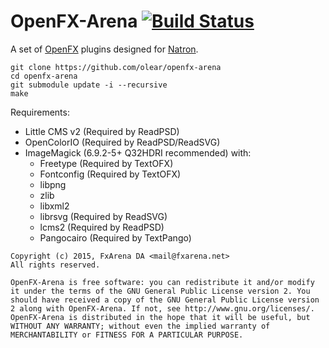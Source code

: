 OpenFX-Arena [![Build Status](https://travis-ci.org/olear/openfx-arena.svg)](https://travis-ci.org/olear/openfx-arena)
============

A set of [OpenFX](http://openfx.sf.net) plugins designed for [Natron](http://natron.fr).

```
git clone https://github.com/olear/openfx-arena
cd openfx-arena
git submodule update -i --recursive
make
```

Requirements:

 * Little CMS v2 (Required by ReadPSD)
 * OpenColorIO (Required by ReadPSD/ReadSVG)
 * ImageMagick (6.9.2-5+ Q32HDRI recommended) with:
   * Freetype (Required by TextOFX)
   * Fontconfig (Required by TextOFX)
   * libpng
   * zlib
   * libxml2
   * librsvg (Required by ReadSVG)
   * lcms2 (Required by ReadPSD)
   * Pangocairo (Required by TextPango)

```
Copyright (c) 2015, FxArena DA <mail@fxarena.net>
All rights reserved.

OpenFX-Arena is free software: you can redistribute it and/or modify it under the terms of the GNU General Public License version 2. You should have received a copy of the GNU General Public License version 2 along with OpenFX-Arena. If not, see http://www.gnu.org/licenses/.
OpenFX-Arena is distributed in the hope that it will be useful, but WITHOUT ANY WARRANTY; without even the implied warranty of MERCHANTABILITY or FITNESS FOR A PARTICULAR PURPOSE.
```
